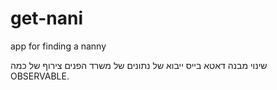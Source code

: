 # get-nani
app for finding a nanny

שינוי מבנה דאטא בייס
ייבוא של נתונים של משרד הפנים
צירוף של כמה OBSERVABLE.